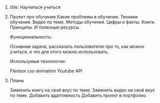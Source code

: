 1.  title: Научиться учиться

2.  Проект про обучение.Какие проблемы в обучении.
    Техники обучения.
    Видео по теме.
    Методы обучения. Цифры и факты.
    Книги. Принципы. И полезные ресурсы.

    Функциональность:

    Оснавная задача, рассказать пользователю про то, как
    можно учиться, и что для этого можно использовать.

    Использумые технологии:

    Flexbox
    css-animation
    Youtube API

3.  Планы

     Заменить книгу на свой вкус по теме.
     Заменить видео на свой вкус по теме.
     Добавить адаптивность
     Добавить проект в портфолио.
     
    

